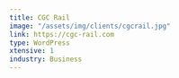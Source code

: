 ```yaml
---
title: CGC Rail
image: "/assets/img/clients/cgcrail.jpg"
link: https://cgc-rail.com
type: WordPress
xtensive: 1
industry: Business
---
```


